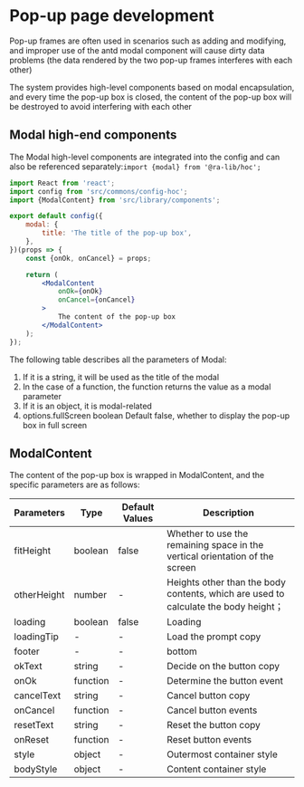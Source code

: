 # Pop-up page development
Pop-up frames are often used in scenarios such as adding and modifying, and improper use of the antd modal component will cause dirty data problems (the data rendered by the two pop-up frames interferes with each other)

The system provides high-level components based on modal encapsulation, and every time the pop-up box is closed, the content of the pop-up box will be destroyed to avoid interfering with each other


## Modal high-end components
The Modal high-level components are integrated into the config and can also be referenced separately:`import {modal} from '@ra-lib/hoc';`

```jsx
import React from 'react';
import config from 'src/commons/config-hoc';
import {ModalContent} from 'src/library/components';

export default config({
    modal: {
        title: 'The title of the pop-up box',
    },
})(props => {
    const {onOk, onCancel} = props;

    return (
        <ModalContent
            onOk={onOk}
            onCancel={onCancel}
        >
            The content of the pop-up box
        </ModalContent>
    );
});
```

The following table describes all the parameters of Modal:

1. If it is a string, it will be used as the title of the modal
1. In the case of a function, the function returns the value as a modal parameter
1. If it is an object, it is modal-related 
1. options.fullScreen boolean Default false, whether to display the pop-up box in full screen

## ModalContent
The content of the pop-up box is wrapped in ModalContent, and the specific parameters are as follows:
            
Parameters|Type|Default Values|Description
---|---|---|---
fitHeight   |boolean|false|Whether to use the remaining space in the vertical orientation of the screen 
otherHeight |number |-|Heights other than the body contents, which are used to calculate the body height；
loading     |boolean|false|Loading
loadingTip  |-      |-|Load the prompt copy
footer      |-      |-|bottom
okText      |string  |-|Decide on the button copy
onOk        |function|-|Determine the button event
cancelText  |string  |-|Cancel button copy
onCancel    |function|-|Cancel button events
resetText   |string |-|Reset the button copy
onReset     |function|-|Reset button events
style       |object |-|Outermost container style
bodyStyle   |object |-|Content container style
